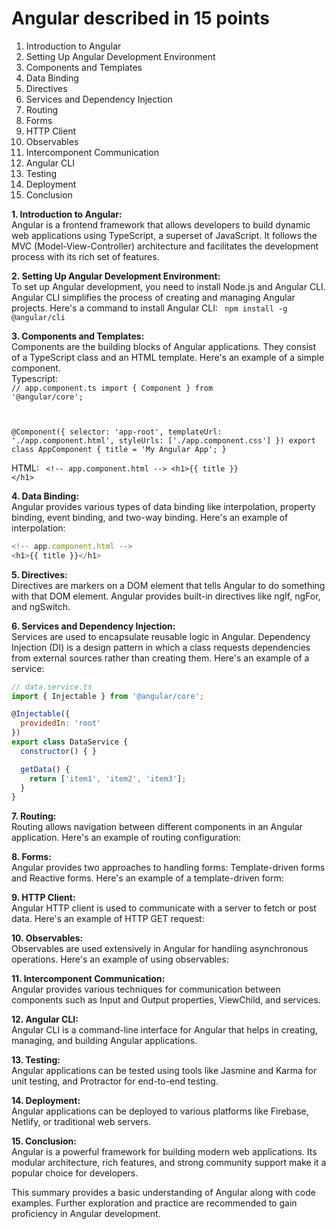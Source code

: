 # Angular described in 15 points


1. Introduction to Angular
2. Setting Up Angular Development Environment
3. Components and Templates
4. Data Binding
5. Directives
6. Services and Dependency Injection
7. Routing
8. Forms
9. HTTP Client
10. Observables
11. Intercomponent Communication
12. Angular CLI
13. Testing
14. Deployment
15. Conclusion



<b>1. Introduction to Angular:</b></br>
Angular is a frontend framework that allows developers to build dynamic web applications using TypeScript, a superset of JavaScript. It follows the MVC (Model-View-Controller) architecture and facilitates the development process with its rich set of features.


<b>2. Setting Up Angular Development Environment:</b></br>
To set up Angular development, you need to install Node.js and Angular CLI. Angular CLI simplifies the process of creating and managing Angular projects. Here's a command to install Angular CLI:
<code>
  npm install -g @angular/cli
</code>


<b>3. Components and Templates:</b></br>
Components are the building blocks of Angular applications. They consist of a TypeScript class and an HTML template. Here's an example of a simple component.</br>
Typescript:</br>
<code>// app.component.ts
import { Component } from '@angular/core';

@Component({
  selector: 'app-root',
  templateUrl: './app.component.html',
  styleUrls: ['./app.component.css']
})
export class AppComponent {
  title = 'My Angular App';
}
</code>

HTML:
<code>
&lt;!-- app.component.html --&gt;
&lt;h1>{{ title }} &lt;/h1>
</code>

<b>4. Data Binding:</b></br>
Angular provides various types of data binding like interpolation, property binding, event binding, and two-way binding. Here's an example of interpolation:

``` Javascript
<!-- app.component.html -->
<h1>{{ title }}</h1>
```


<b>5. Directives:</b></br>
Directives are markers on a DOM element that tells Angular to do something with that DOM element. Angular provides built-in directives like ngIf, ngFor, and ngSwitch. 


<b>6. Services and Dependency Injection:</b></br>
Services are used to encapsulate reusable logic in Angular. Dependency Injection (DI) is a design pattern in which a class requests dependencies from external sources rather than creating them. Here's an example of a service:

``` Javascript
// data.service.ts
import { Injectable } from '@angular/core';

@Injectable({
  providedIn: 'root'
})
export class DataService {
  constructor() { }

  getData() {
    return ['item1', 'item2', 'item3'];
  }
}
```

<b>7. Routing:</b></br>
Routing allows navigation between different components in an Angular application. Here's an example of routing configuration:


<b>8. Forms:</b></br>
Angular provides two approaches to handling forms: Template-driven forms and Reactive forms. Here's an example of a template-driven form:


<b>9. HTTP Client:</b></br>
Angular HTTP client is used to communicate with a server to fetch or post data. Here's an example of HTTP GET request:


<b>10. Observables:</b></br>
Observables are used extensively in Angular for handling asynchronous operations. Here's an example of using observables:



<b>11. Intercomponent Communication:</b></br>
Angular provides various techniques for communication between components such as Input and Output properties, ViewChild, and services.

<b>12. Angular CLI:</b></br>
Angular CLI is a command-line interface for Angular that helps in creating, managing, and building Angular applications.

<b>13. Testing:</b></br>
Angular applications can be tested using tools like Jasmine and Karma for unit testing, and Protractor for end-to-end testing.

<b>14. Deployment:</b></br>
Angular applications can be deployed to various platforms like Firebase, Netlify, or traditional web servers.

<b>15. Conclusion:</b></br>
Angular is a powerful framework for building modern web applications. Its modular architecture, rich features, and strong community support make it a popular choice for developers.

This summary provides a basic understanding of Angular along with code examples. Further exploration and practice are recommended to gain proficiency in Angular development.

